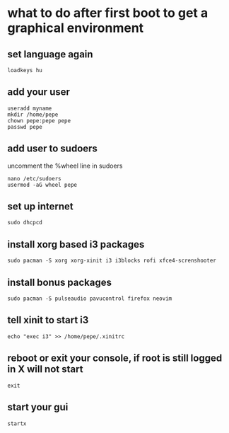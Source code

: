 # what to do after first boot to get a graphical environment

## set language again
```
loadkeys hu
```

## add your user
```
useradd myname
mkdir /home/pepe
chown pepe:pepe pepe
passwd pepe
```

## add user to sudoers

uncomment the %wheel line in sudoers
```
nano /etc/sudoers
usermod -aG wheel pepe
```

## set up internet
```
sudo dhcpcd
```

## install xorg based i3 packages
```
sudo pacman -S xorg xorg-xinit i3 i3blocks rofi xfce4-screnshooter
```

## install bonus packages
```
sudo pacman -S pulseaudio pavucontrol firefox neovim
```

## tell xinit to start i3
```
echo "exec i3" >> /home/pepe/.xinitrc
```

## reboot or exit your console, if root is still logged in X will not start
```
exit
```

## start your gui
```
startx
```
